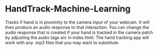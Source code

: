 # HandTrack-Machine-Learning
Tracks if hand is in proximity to the camera input of your webcam. It will then produce an audio response to that interaction. You can change the audio response that is created if your hand is tracked in the camera patch by adjusting the audio tags src in index.html. The hand tracking app will work with any .mp3 files that you may want to substitute.
